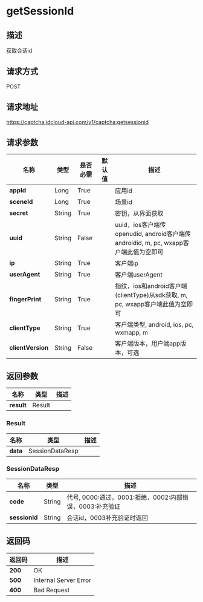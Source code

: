 # getSessionId

## 描述

获取会话id

## 请求方式

POST

## 请求地址

https://captcha.jdcloud-api.com/v1/captcha:getsessionid

## 请求参数

| 名称              | 类型   | 是否必需 | 默认值 | 描述                                                         |
| ----------------- | ------ | -------- | ------ | ------------------------------------------------------------ |
| **appId**         | Long   | True     |        | 应用id                                                       |
| **sceneId**       | Long   | True     |        | 场景id                                                       |
| **secret**        | String | True     |        | 密钥，从界面获取                                             |
| **uuid**          | String | False    |        | uuid，ios客户端传openudid, android客户端传androidid, m, pc, wxapp客户端此值为空即可 |
| **ip**            | String | True     |        | 客户端ip                                                     |
| **userAgent**     | String | True     |        | 客户端userAgent                                              |
| **fingerPrint**   | String | True     |        | 指纹，ios和android客户端(clientType)从sdk获取, m, pc, wxapp客户端此值为空即可 |
| **clientType**    | String | True     |        | 客户端类型, android, ios, pc, wxmapp, m                      |
| **clientVersion** | String | False    |        | 客户端版本，用户端app版本，可选                              |

## 返回参数

| 名称       | 类型   | 描述 |
| ---------- | ------ | ---- |
| **result** | Result |      |

### Result

| 名称     | 类型            | 描述 |
| -------- | --------------- | ---- |
| **data** | SessionDataResp |      |

### SessionDataResp

| 名称          | 类型   | 描述                                                     |
| ------------- | ------ | -------------------------------------------------------- |
| **code**      | String | 代号, 0000:通过，0001:拒绝，0002:内部错误，0003:补充验证 |
| **sessionId** | String | 会话id，0003补充验证时返回                               |

## 返回码

| 返回码  | 描述                  |
| ------- | --------------------- |
| **200** | OK                    |
| **500** | Internal Server Error |
| **400** | Bad Request           |